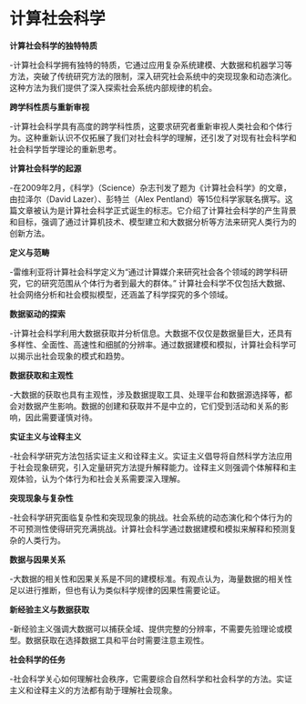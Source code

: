 # 计算社会科学
**计算社会科学的独特特质**

-计算社会科学拥有独特的特质，它通过应用复杂系统建模、大数据和机器学习等方法，突破了传统研究方法的限制，深入研究社会系统中的突现现象和动态演化。这种方法为我们提供了深入探索社会系统内部规律的机会。

**跨学科性质与重新审视**

-计算社会科学具有高度的跨学科性质，这要求研究者重新审视人类社会和个体行为。这种重新认识不仅拓展了我们对社会科学的理解，还引发了对现有社会科学和社会科学哲学理论的重新思考。

**计算社会科学的起源**

-在2009年2月，《科学》（Science）杂志刊发了题为《计算社会科学》的文章，由拉泽尔（David Lazer）、彭特兰（Alex Pentland）等15位科学家联名撰写。这篇文章被认为是计算社会科学正式诞生的标志。它介绍了计算社会科学的产生背景和目标，强调了通过计算机技术、模型建立和大数据分析等方法来研究人类行为的创新方法。

**定义与范畴**

-雷维利亚将计算社会科学定义为“通过计算媒介来研究社会各个领域的跨学科研究，它的研究范围从个体行为者到最大的群体。” 计算社会科学不仅包括大数据、社会网络分析和社会模拟模型，还涵盖了科学探究的多个领域。

**数据驱动的探索**

-计算社会科学利用大数据获取并分析信息。大数据不仅仅是数据量巨大，还具有多样性、全面性、高速性和细腻的分辨率。通过数据建模和模拟，计算社会科学可以揭示出社会现象的模式和趋势。

**数据获取和主观性**

-大数据的获取也具有主观性，涉及数据提取工具、处理平台和数据源选择等，都会对数据产生影响。数据的创建和获取并不是中立的，它们受到活动和关系的影响，因此需要谨慎对待。

**实证主义与诠释主义**

-社会科学研究方法包括实证主义和诠释主义。实证主义倡导将自然科学方法应用于社会现象研究，引入定量研究方法提升解释能力。诠释主义则强调个体解释和主观体验，认为个体行为和社会关系需要深入理解。

**突现现象与复杂性**

-社会科学研究面临复杂性和突现现象的挑战。社会系统的动态演化和个体行为的不可预测性使得研究充满挑战。计算社会科学通过数据建模和模拟来解释和预测复杂的人类行为。

**数据与因果关系**

-大数据的相关性和因果关系是不同的建模标准。有观点认为，海量数据的相关性足以进行推断，但也有认为类似科学规律的因果性需要论证。

**新经验主义与数据获取**

-新经验主义强调大数据可以捕获全域、提供完整的分辨率，不需要先验理论或模型。数据获取在选择数据工具和平台时需要注意主观性。

**社会科学的任务**

-社会科学关心如何理解社会秩序，它需要综合自然科学和社会科学的方法。实证主义和诠释主义的方法都有助于理解社会现象。

